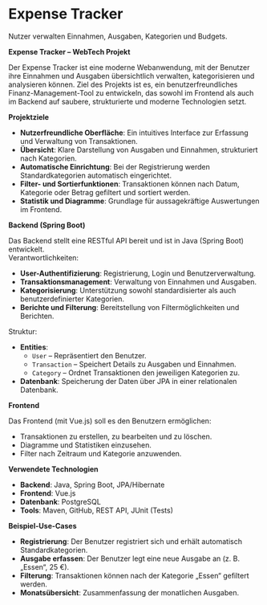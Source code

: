 # Expense Tracker

Nutzer verwalten Einnahmen, Ausgaben, Kategorien und Budgets.

**Expense Tracker – WebTech Projekt**

Der Expense Tracker ist eine moderne Webanwendung, mit der Benutzer ihre Einnahmen und Ausgaben übersichtlich verwalten, kategorisieren und analysieren können. Ziel des Projekts ist es, ein benutzerfreundliches Finanz-Management-Tool zu entwickeln, das sowohl im Frontend als auch im Backend auf saubere, strukturierte und moderne Technologien setzt.

**Projektziele**

- **Nutzerfreundliche Oberfläche**: Ein intuitives Interface zur Erfassung und Verwaltung von Transaktionen.  
- **Übersicht**: Klare Darstellung von Ausgaben und Einnahmen, strukturiert nach Kategorien.  
- **Automatische Einrichtung**: Bei der Registrierung werden Standardkategorien automatisch eingerichtet.  
- **Filter- und Sortierfunktionen**: Transaktionen können nach Datum, Kategorie oder Betrag gefiltert und sortiert werden.  
- **Statistik und Diagramme**: Grundlage für aussagekräftige Auswertungen im Frontend.

**Backend (Spring Boot)**

Das Backend stellt eine RESTful API bereit und ist in Java (Spring Boot) entwickelt.  
Verantwortlichkeiten:

- **User-Authentifizierung**: Registrierung, Login und Benutzerverwaltung.  
- **Transaktionsmanagement**: Verwaltung von Einnahmen und Ausgaben.  
- **Kategorisierung**: Unterstützung sowohl standardisierter als auch benutzerdefinierter Kategorien.  
- **Berichte und Filterung**: Bereitstellung von Filtermöglichkeiten und Berichten.  

Struktur:

- **Entities**:
  - `User` – Repräsentiert den Benutzer.
  - `Transaction` – Speichert Details zu Ausgaben und Einnahmen.
  - `Category` – Ordnet Transaktionen den jeweiligen Kategorien zu.
- **Datenbank**: Speicherung der Daten über JPA in einer relationalen Datenbank.

**Frontend**

Das Frontend (mit Vue.js) soll es den Benutzern ermöglichen:

- Transaktionen zu erstellen, zu bearbeiten und zu löschen.
- Diagramme und Statistiken einzusehen.
- Filter nach Zeitraum und Kategorie anzuwenden.

**Verwendete Technologien**

- **Backend**: Java, Spring Boot, JPA/Hibernate
- **Frontend**: Vue.js
- **Datenbank**: PostgreSQL
- **Tools**: Maven, GitHub, REST API, JUnit (Tests)

**Beispiel-Use-Cases**

- **Registrierung**: Der Benutzer registriert sich und erhält automatisch Standardkategorien.  
- **Ausgabe erfassen**: Der Benutzer legt eine neue Ausgabe an (z. B. „Essen“, 25 €).  
- **Filterung**: Transaktionen können nach der Kategorie „Essen“ gefiltert werden.  
- **Monatsübersicht**: Zusammenfassung der monatlichen Ausgaben.



